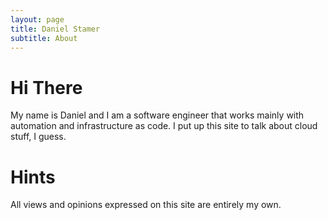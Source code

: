 ```yaml
---
layout: page
title: Daniel Stamer
subtitle: About
---
```


# Hi There

My name is Daniel and I am a software engineer that works mainly with automation and infrastructure as code. I put up this site to talk about cloud stuff, I guess.

# Hints

All views and opinions expressed on this site are entirely my own.